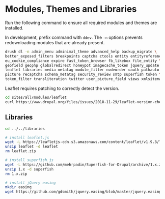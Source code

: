 # Modules, Themes and Libraries

Run the following command to ensure all required modules and themes are installed.

In development, prefix command with `ddev`. The `-n` options prevents redownloading modules that are already present.

```bash
drush dl -n admin_menu adminimal_theme advanced_help backup_migrate \
better_exposed_filters breakpoints captcha ctools entity entityreference \
eu_cookie_compliance expire fast_token_browser fb_likebox file_entity \
geofield geophp globalredirect honeypot imagecache_token jquery_update \
leaflet libraries media metatag module_filter nodeorder oauth pathauto \
picture recaptcha schema_metatag security_review smtp superfish token \
token_filter transliteration twitter user_picture_field views xmlsitemap
```

Leaflet requires patching to correctly detect the version.

```bash
cd sites/all/modules/leaflet
curl https://www.drupal.org/files/issues/2018-11-29/leaflet-version-check-2895968-39_0.patch | patch -p1
```

## Libraries



```bash
cd ../../libraries

# install leaflet.js
wget -L https://leafletjs-cdn.s3.amazonaws.com/content/leaflet/v1.9.3/leaflet.zip
unzip leaflet -d leaflet
rm leaflet.zip

# install superfish.js
wget -L https://github.com/mehrpadin/Superfish-for-Drupal/archive/1.x.zip
unzip 1.x -d superfish
rm 1.x.zip

# install jQuery easing
mkdir easing
wget https://github.com/gdsmith/jquery.easing/blob/master/jquery.easing.min.js -O easing/jquery.easing.js
```
